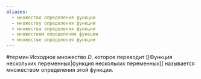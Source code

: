 ```yaml
---
aliases:
  - множество определения функции
  - множеству определения функции
  - множества определения функции
  - множеством определения функции
  - множестве определения функции
---
```

#термин
Исходное множество $D$, которое переводит [[Функция нескольких переменных|функция нескольких переменных]] называется множеством определения этой функции.